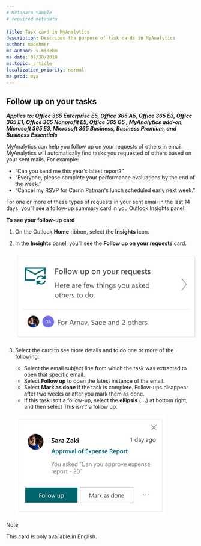 ```yaml
---
# Metadata Sample
# required metadata

title: Task card in MyAnalytics
description: Describes the purpose of task cards in MyAnalytics  
author: madehmer
ms.author: v-midehm
ms.date: 07/30/2019
ms.topic: article
localization_priority: normal 
ms.prod: mya
---
```


## Follow up on your tasks

_**Applies to: Office 365 Enterprise E5, Office 365 A5, Office 365 E3, Office 365 E1, Office 365 Nonprofit E5, Office 365 G5 , MyAnalytics add-on, Microsoft 365 E3, Microsoft 365 Business, Business Premium, and Business Essentials**_

MyAnalytics can help you follow up on your requests of others in email. MyAnalytics will automatically find tasks you requested of others based on your sent mails.  For example:

* “Can you send me this year’s latest report?”
* “Everyone, please complete your performance evaluations by the end of the week.”
* “Cancel my RSVP for Carrin Patman's lunch scheduled early next week.”

For one or more of these types of requests in your sent email in the last 14 days, you’ll see a follow-up summary card in you Outlook Insights panel.

**To see your follow-up card**

1. On the Outlook **Home** ribbon, select the **Insights** icon.
2. In the **Insights** panel, you’ll see the **Follow up on your requests** card.

   ![Follow-up card](../../../Images/mya/use/follow-up.PNG)

3. Select the card to see more details and to do one or more of the following:
   * Select the email subject line from which the task was extracted to open that specific email.
   * Select **Follow up** to open the latest instance of the email.
   * Select **Mark as done** if the task is complete. Follow-ups disappear after two weeks or after you mark them as done.
   * If this task isn’t a follow-up, select the **ellipsis** (**…**) at bottom right, and then select This isn’t’ a follow up.

   ![Follow-up card details](../../../Images/mya/use/follow-up-details.PNG)

> [!Note]
> This card is only available in English.
